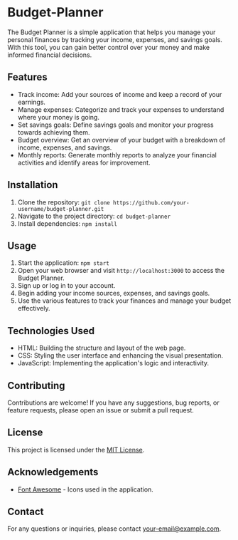 # Budget-Planner

The Budget Planner is a simple application that helps you manage your personal finances by tracking your income, expenses, and savings goals. With this tool, you can gain better control over your money and make informed financial decisions.

## Features

- Track income: Add your sources of income and keep a record of your earnings.
- Manage expenses: Categorize and track your expenses to understand where your money is going.
- Set savings goals: Define savings goals and monitor your progress towards achieving them.
- Budget overview: Get an overview of your budget with a breakdown of income, expenses, and savings.
- Monthly reports: Generate monthly reports to analyze your financial activities and identify areas for improvement.

## Installation

1. Clone the repository: `git clone https://github.com/your-username/budget-planner.git`
2. Navigate to the project directory: `cd budget-planner`
3. Install dependencies: `npm install`

## Usage

1. Start the application: `npm start`
2. Open your web browser and visit `http://localhost:3000` to access the Budget Planner.
3. Sign up or log in to your account.
4. Begin adding your income sources, expenses, and savings goals.
5. Use the various features to track your finances and manage your budget effectively.

## Technologies Used

- HTML: Building the structure and layout of the web page.
- CSS: Styling the user interface and enhancing the visual presentation.
- JavaScript: Implementing the application's logic and interactivity.

## Contributing

Contributions are welcome! If you have any suggestions, bug reports, or feature requests, please open an issue or submit a pull request.

## License

This project is licensed under the [MIT License](https://opensource.org/licenses/MIT).

## Acknowledgements

- [Font Awesome](https://fontawesome.com/) - Icons used in the application.


## Contact

For any questions or inquiries, please contact [your-email@example.com](mailto:gakiiberyl@gmail.com).

